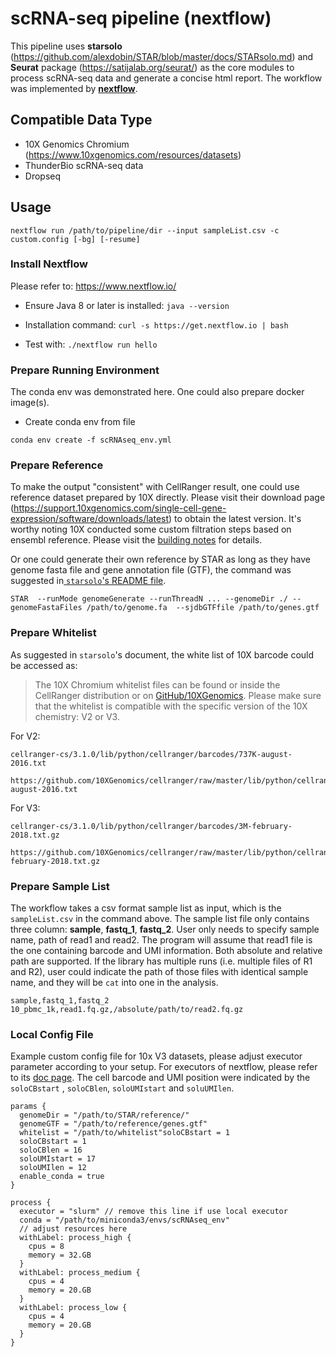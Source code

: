 # scRNA-seq pipeline (nextflow)

This pipeline uses **starsolo** (https://github.com/alexdobin/STAR/blob/master/docs/STARsolo.md) 
and **Seurat** package (https://satijalab.org/seurat/) as the core modules to process scRNA-seq
data and generate a concise html report. The workflow was implemented by [**nextflow**](https://www.nextflow.io/).

## Compatible Data Type


- 10X Genomics Chromium (https://www.10xgenomics.com/resources/datasets)
- ThunderBio scRNA-seq data
- Dropseq

## Usage

```
nextflow run /path/to/pipeline/dir --input sampleList.csv -c custom.config [-bg] [-resume]
```

### Install Nextflow

Please refer to: https://www.nextflow.io/

- Ensure Java 8 or later is installed: `java --version`

- Installation command: `curl -s https://get.nextflow.io | bash`

- Test with: `./nextflow run hello`

### Prepare Running Environment

The conda env was demonstrated here. One could also prepare docker image(s).

- Create conda env from file

```
conda env create -f scRNAseq_env.yml
```

### Prepare Reference

To make the output "consistent" with CellRanger result, one could use reference dataset prepared by 10X directly. Please visit their download page (https://support.10xgenomics.com/single-cell-gene-expression/software/downloads/latest) to obtain the latest version. It's worthy noting 10X conducted some custom filtration steps based on ensembl reference. Please visit the [building notes](https://support.10xgenomics.com/single-cell-gene-expression/software/release-notes/build#grch38_#{files.refdata_GRCh38.version}) for details.



Or one could generate their own reference by STAR as long as they have genome fasta file and gene annotation file (GTF), the command was suggested in[ `starsolo`'s README file](https://github.com/alexdobin/STAR/blob/master/docs/STARsolo.md).

```
STAR  --runMode genomeGenerate --runThreadN ... --genomeDir ./ --genomeFastaFiles /path/to/genome.fa  --sjdbGTFfile /path/to/genes.gtf
```

### Prepare Whitelist

As suggested in `starsolo`'s document, the white list of 10X barcode could be accessed as:

> The 10X Chromium whitelist files can be found or inside the CellRanger distribution or on [GitHub/10XGenomics](https://github.com/10XGenomics/cellranger/tree/master/lib/python/cellranger/barcodes). Please make sure that the whitelist is compatible with the specific version of the 10X chemistry: V2 or V3.

For V2:

```
cellranger-cs/3.1.0/lib/python/cellranger/barcodes/737K-august-2016.txt

https://github.com/10XGenomics/cellranger/raw/master/lib/python/cellranger/barcodes/737K-august-2016.txt
```

For V3:

```
cellranger-cs/3.1.0/lib/python/cellranger/barcodes/3M-february-2018.txt.gz

https://github.com/10XGenomics/cellranger/raw/master/lib/python/cellranger/barcodes/3M-february-2018.txt.gz
```

### Prepare Sample List

The workflow takes a csv format sample list as input, which is the `sampleList.csv` in the command above. The sample list file only contains three column: **sample**, **fastq_1**, **fastq_2**. User only needs to specify sample name, path of read1 and read2. The program will assume that read1 file is the one containing barcode and UMI information. Both absolute and relative path are supported. If the library has multiple runs (i.e. multiple files of R1 and R2), user could indicate the path of those files with identical sample name, and they will be `cat` into one in the analysis.

```
sample,fastq_1,fastq_2
10_pbmc_1k,read1.fq.gz,/absolute/path/to/read2.fq.gz
```

### Local Config File

Example custom config file for 10x V3 datasets, please adjust executor parameter according to your setup. For executors of nextflow, please refer to its [doc page](https://www.nextflow.io/docs/latest/executor.html). The cell barcode and UMI position were indicated by the `soloCBstart` , `soloCBlen`, `soloUMIstart` and  `soluUMIlen`.

```
params {
  genomeDir = "/path/to/STAR/reference/"
  genomeGTF = "/path/to/reference/genes.gtf"
  whitelist = "/path/to/whitelist"soloCBstart = 1
  soloCBstart = 1
  soloCBlen = 16
  soloUMIstart = 17
  soloUMIlen = 12
  enable_conda = true
}

process {
  executor = "slurm" // remove this line if use local executor
  conda = "/path/to/miniconda3/envs/scRNAseq_env"
  // adjust resources here
  withLabel: process_high {
    cpus = 8
    memory = 32.GB
  }
  withLabel: process_medium {
    cpus = 4
    memory = 20.GB
  }
  withLabel: process_low {
    cpus = 4
    memory = 20.GB
  }
}
```
